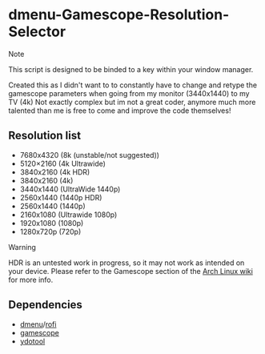 # dmenu-Gamescope-Resolution-Selector

> [!Note]
> This script is designed to be binded to a key within your window manager.

Created this as I didn't want to to constantly have to change and retype the gamescope parameters when going from my monitor (3440x1440) to my TV (4k)
Not exactly complex but im not a great coder, anymore much more talented than me is free to come and improve the code themselves!

## Resolution list
* 7680x4320 (8k (unstable/not suggested))
* 5120×2160 (4k Ultrawide)
* 3840x2160 (4k HDR)
* 3840x2160 (4k)
* 3440x1440 (UltraWide 1440p)
* 2560x1440 (1440p HDR)
* 2560x1440 (1440p)
* 2160x1080 (Ultrawide 1080p)
* 1920x1080 (1080p)
* 1280x720p (720p)

> [!WARNING]  
> HDR is an untested work in progress, so it may not work as intended on your device. Please refer to the Gamescope section of the [Arch Linux wiki](https://wiki.archlinux.org/title/Gamescope) for more info.

## Dependencies
* [dmenu](https://tools.suckless.org/dmenu/)/[rofi](https://github.com/davatorium/rofi)
* [gamescope](https://github.com/ValveSoftware/gamescope)
* [ydotool](https://github.com/ReimuNotMoe/ydotool)
